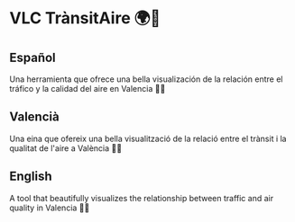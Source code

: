 # VLC TrànsitAire 🌍🚦
## Español
Una herramienta que ofrece una bella visualización de la relación entre el tráfico y la calidad del aire en Valencia 🚗💨
## Valencià
Una eina que ofereix una bella visualització de la relació entre el trànsit i la qualitat de l'aire a València 🚗💨
## English
A tool that beautifully visualizes the relationship between traffic and air quality in Valencia 🚗💨
